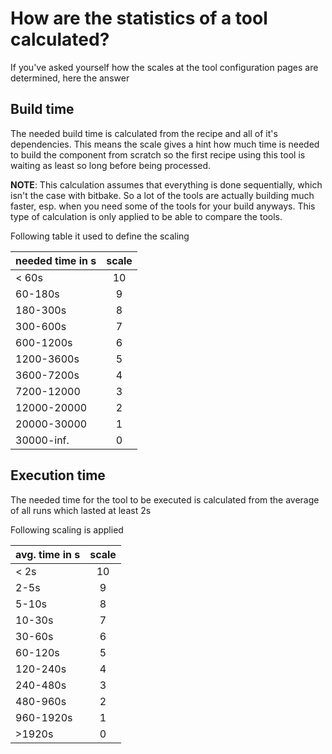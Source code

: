 # How are the statistics of a tool calculated?

If you've asked yourself how the scales at the tool configuration pages are determined,
here the answer

## Build time

The needed build time is calculated from the recipe and all of it's dependencies.
This means the scale gives a hint how much time is needed to build the component from scratch
so the first recipe using this tool is waiting as least so long before being processed.

**NOTE**: This calculation assumes that everything is done sequentially, which isn't the case
with bitbake. So a lot of the tools are actually building much faster, esp. when you need some
of the tools for your build anyways.
This type of calculation is only applied to be able to compare the tools.

Following table it used to define the scaling

| needed time in s | scale
| ------------- |:--:
| < 60s         | 10
| 60-180s       | 9
| 180-300s      | 8
| 300-600s      | 7
| 600-1200s     | 6
| 1200-3600s    | 5
| 3600-7200s    | 4
| 7200-12000    | 3
| 12000-20000   | 2
| 20000-30000   | 1
| 30000-inf.    | 0

## Execution time

The needed time for the tool to be executed is calculated from the average of all runs which
lasted at least 2s

Following scaling is applied

| avg. time in s | scale
| --------- |:--:
| < 2s      | 10
| 2-5s      | 9
| 5-10s     | 8
| 10-30s    | 7
| 30-60s    | 6
| 60-120s   | 5
| 120-240s  | 4
| 240-480s  | 3
| 480-960s  | 2
| 960-1920s | 1
| >1920s    | 0
